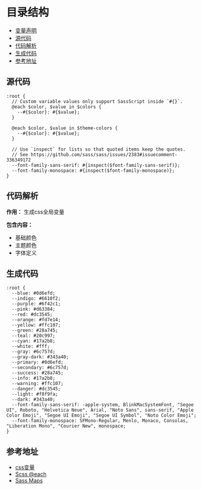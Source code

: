 # 目录结构
- [变量声明](_variables.scss.md)
- [源代码](#source-code)
- [代码解析](#code-analysis)
- [生成代码](#result)
- [参考地址](#reference)

<h2 id="source-code">源代码</h2>

```
:root {
  // Custom variable values only support SassScript inside `#{}`.
  @each $color, $value in $colors {
    --#{$color}: #{$value};
  }

  @each $color, $value in $theme-colors {
    --#{$color}: #{$value};
  }

  // Use `inspect` for lists so that quoted items keep the quotes.
  // See https://github.com/sass/sass/issues/2383#issuecomment-336349172
  --font-family-sans-serif: #{inspect($font-family-sans-serif)};
  --font-family-monospace: #{inspect($font-family-monospace)};
}
```
<h2 id="code-analysis">代码解析</h2>

**作用：** 生成css全局变量

**包含内容：** 
- 基础颜色
- 主题颜色
- 字体定义

<h2 id="result">生成代码</h2>

```
:root {
  --blue: #0d6efd;
  --indigo: #6610f2;
  --purple: #6f42c1;
  --pink: #d63384;
  --red: #dc3545;
  --orange: #fd7e14;
  --yellow: #ffc107;
  --green: #28a745;
  --teal: #20c997;
  --cyan: #17a2b8;
  --white: #fff;
  --gray: #6c757d;
  --gray-dark: #343a40;
  --primary: #0d6efd;
  --secondary: #6c757d;
  --success: #28a745;
  --info: #17a2b8;
  --warning: #ffc107;
  --danger: #dc3545;
  --light: #f8f9fa;
  --dark: #343a40;
  --font-family-sans-serif: -apple-system, BlinkMacSystemFont, "Segoe UI", Roboto, "Helvetica Neue", Arial, "Noto Sans", sans-serif, "Apple Color Emoji", "Segoe UI Emoji", "Segoe UI Symbol", "Noto Color Emoji";
  --font-family-monospace: SFMono-Regular, Menlo, Monaco, Consolas, "Liberation Mono", "Courier New", monospace;
}
```

<h2 id="reference">参考地址</h2>

- [css变量](https://developer.mozilla.org/zh-CN/docs/Web/CSS/Using_CSS_custom_properties)
- [Scss @each](https://sass-lang.com/documentation/at-rules/control/each)
- [Sass Maps](https://aotu.io/notes/2015/12/09/an-introduction-to-sass-maps/index.html)